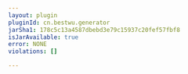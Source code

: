```yaml
---
layout: plugin
pluginId: cn.bestwu.generator
jarSha1: 178c5c13a4587dbebd3e79c15937c20fef57fbf8
isJarAvailable: true
error: NONE
violations: []

---
```

